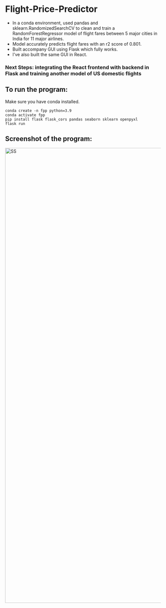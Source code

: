# Flight-Price-Predictor
- In a conda environment, used pandas and sklearn.RandomizedSearchCV to clean and train a RandomForestRegressor model of flight fares between 5 major cities in India for 11 major airlines.
- Model accurately predicts flight fares with an r2 score of  0.801. 
- Built accompany GUI using Flask which fully works.
- I've also built the same GUI in React.
### Next Steps: integrating the React frontend with backend in Flask and training another model of US domestic flights

## To run the program: 
Make sure you have conda installed.
```
conda create -n fpp python=3.9
conda activate fpp
pip install flask flask_cors pandas seaborn sklearn openpyxl
flask run
```
## Screenshot of the program:
<img width="1468" alt="SS" src="https://github.com/xuelikesnow/Flight-Price-Predictor/assets/77033634/d092fb2b-e216-41e1-a904-fbc0b60fcd0f">
